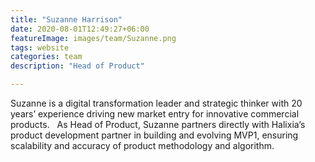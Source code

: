 ```yaml
---
title: "Suzanne Harrison"
date: 2020-08-01T12:49:27+06:00
featureImage: images/team/Suzanne.png
tags: website
categories: team
description: "Head of Product" 

---
```

Suzanne is a digital transformation leader and strategic thinker with 20 years’ experience driving new market entry for innovative commercial products. 
 
As Head of Product, Suzanne partners directly with Halixia’s product development partner in building and evolving MVP1, ensuring scalability and accuracy of product methodology and algorithm.  